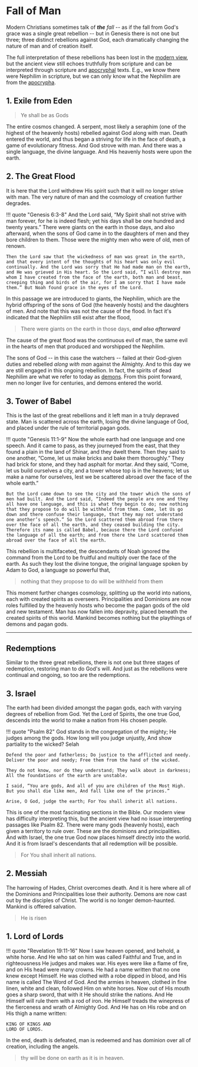 # Fall of Man

Modern Christians sometimes talk of ***the*** *fall* -- as if the fall from God's grace was a single great rebellion 
-- but in Genesis there is not one but three; 
three distinct rebellions against God, each dramatically changing the nature of man and of creation itself.

The full interpretation of these rebellions has been lost in the [modern view](../../modern-views/),
 but the ancient view still echoes truthfully from scripture and can be interpreted through scripture and [apocryphal](apocrypha.md) texts. 
E.g., we know there were Nephilim in scripture,
 but we can only know what the Nephilim are from the [apocrypha](apocrypha.md).




## 1. Exile from Eden

> Ye shall be as Gods

The entire cosmos changed. A serpent, most likely a seraphim (one of the highest of the heavenly hosts) rebelled against God along with man. 
Death entered the world, and thus began a striving for life in the face of death, a game of evolutionary fitness.
And God strove with man.
And there was a single language, the divine language. 
And His heavenly hosts were upon the earth.



## 2. The Great Flood

It is here that the Lord withdrew His spirit such that it will no longer strive with man. The very nature of man and the cosmology of creation further degrades.

!!! quote "Genesis 6:3-8"
    And the Lord said, “My Spirit shall not strive with man forever, for he is indeed flesh; yet his days shall be one hundred and twenty years.” There were giants on the earth in those days, and also afterward, when the sons of God came in to the daughters of men and they bore children to them. Those were the mighty men who were of old, men of renown.

    Then the Lord saw that the wickedness of man was great in the earth, and that every intent of the thoughts of his heart was only evil continually. And the Lord was sorry that He had made man on the earth, and He was grieved in His heart. So the Lord said, “I will destroy man whom I have created from the face of the earth, both man and beast, creeping thing and birds of the air, for I am sorry that I have made them.” But Noah found grace in the eyes of the Lord.

In this passage we are introduced to giants, the Nephilim, which are the hybrid offspring of the sons of God (the heavenly hosts) and the daughters of men. And note that this was not the cause of the flood. In fact it's indicated that the Nephilim still exist after the flood,

> There were giants on the earth in those days, ***and also afterward***

The cause of the great flood was the continuous evil of man, the same evil in the hearts of men that produced and worshipped the Nephilim.

The sons of God -- in this case the watchers -- failed at their God-given duties and rebelled *along with man* against the Almighty.
 And to this day we are still engaged in this ongoing rebellion.
In fact, the spirits of dead Nephilim are what we refer to today as [demons](angels-demons.md). From this point forward, men no longer live for centuries, and demons entered the world.



## 3. Tower of Babel

This is the last of the great rebellions and it left man in a truly depraved state. Man is scattered across the earth, losing the divine language of God, and placed under the rule of territorial pagan gods.

!!! quote "Genesis 11:1-9"
    Now the whole earth had one language and one speech. And it came to pass, as they journeyed from the east, that they found a plain in the land of Shinar, and they dwelt there. Then they said to one another, “Come, let us make bricks and bake them thoroughly.” They had brick for stone, and they had asphalt for mortar. And they said, “Come, let us build ourselves a city, and a tower whose top is in the heavens; let us make a name for ourselves, lest we be scattered abroad over the face of the whole earth.”
    
    But the Lord came down to see the city and the tower which the sons of men had built. And the Lord said, “Indeed the people are one and they all have one language, and this is what they begin to do; now nothing that they propose to do will be withheld from them. Come, let Us go down and there confuse their language, that they may not understand one another’s speech.” So the Lord scattered them abroad from there over the face of all the earth, and they ceased building the city. Therefore its name is called Babel, because there the Lord confused the language of all the earth; and from there the Lord scattered them abroad over the face of all the earth.

This rebellion is multifaceted, the descendants of Noah ignored the command from the Lord to be fruitful and multiply over the face of the earth.
As such they lost the divine tongue, the original language spoken by Adam to God, a language so powerful that,

> nothing that they propose to do will be withheld from them

This moment further changes cosmology, splitting up the world into nations, each with created spirits as overseers. Principalities and Dominions are now roles fulfilled by the heavenly hosts who become the pagan gods of the old and new testament.
Man has now fallen into depravity, placed beneath the created spirits of this world. Mankind becomes nothing but the playthings of demons and pagan gods.








---


## Redemptions

Similar to the three great rebellions, there is not one but three stages of redemption, restoring man to do God's will.
And just as the rebellions were continual and ongoing, so too are the redemptions.



## 3. Israel

The earth had been divided amongst the pagan gods, each with varying degrees of rebellion from God.
Yet the Lord of Spirits, the one true God, descends into the world to make a nation from His chosen people.

!!! quote "Psalm 82"
    God stands in the congregation of the mighty; He judges among the gods. How long will you judge unjustly, And show partiality to the wicked? Selah
    
    Defend the poor and fatherless; Do justice to the afflicted and needy. Deliver the poor and needy; Free them from the hand of the wicked.
    
    They do not know, nor do they understand; They walk about in darkness; All the foundations of the earth are unstable.
    
    I said, “You are gods, And all of you are children of the Most High. But you shall die like men, And fall like one of the princes.”
    
    Arise, O God, judge the earth; For You shall inherit all nations.

This is one of the most fascinating sections in the Bible. Our modern view has difficulty interpreting this, but the ancient view had no issue interpreting passages like Psalm 82. 
There were many gods (heavenly hosts), each given a territory to rule over. 
These are the dominions and principalities. 
And with Israel, the one true God now places himself directly into the world. 
And it is from Israel's descendants that all redemption will be possible.

> For You shall inherit all nations.



## 2. Messiah

The harrowing of Hades, Christ overcomes death. And it is here where all of the Dominions and Principalities lose their authority. 
Demons are now cast out by the disciples of Christ. 
The world is no longer demon-haunted. 
Mankind is offered salvation. 

> He is risen


## 1. Lord of Lords

!!! quote "Revelation 19:11-16"
    Now I saw heaven opened, and behold, a white horse. And He who sat on him was called Faithful and True, and in righteousness He judges and makes war. His eyes were like a flame of fire, and on His head were many crowns. He had a name written that no one knew except Himself. He was clothed with a robe dipped in blood, and His name is called The Word of God. And the armies in heaven, clothed in fine linen, white and clean, followed Him on white horses. Now out of His mouth goes a sharp sword, that with it He should strike the nations. And He Himself will rule them with a rod of iron. He Himself treads the winepress of the fierceness and wrath of Almighty God. And He has on His robe and on His thigh a name written:
    
    KING OF KINGS AND
    LORD OF LORDS.

In the end, death is defeated, man is redeemed and has dominion over all of creation, including the angels.

> thy will be done on earth as it is in heaven.






